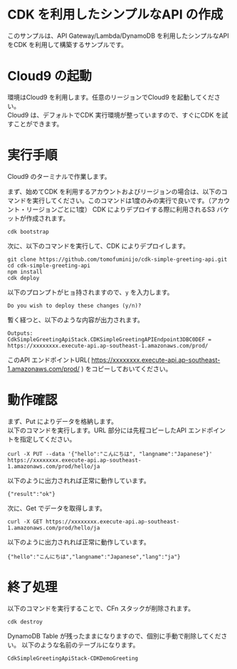 # CDK を利用したシンプルなAPI の作成

このサンプルは、API Gateway/Lambda/DynamoDB を利用したシンプルなAPI をCDK を利用して構築するサンプルです。

# Cloud9 の起動

環境はCloud9 を利用します。任意のリージョンでCloud9 を起動してください。  
Cloud9 は、デフォルトでCDK 実行環境が整っていますので、すぐにCDK を試すことができます。


# 実行手順

Cloud9 のターミナルで作業します。  

まず、始めてCDK を利用するアカウントおよびリージョンの場合は、以下のコマンドを実行してください。このコマンドは1度のみの実行で良いです。（アカウント・リージョンごとに1度）
CDK によりデプロイする際に利用されるS3 バケットが作成されます。

```
cdk bootstrap
```

次に、以下のコマンドを実行して、CDK によりデプロイします。

```
git clone https://github.com/tomofuminijo/cdk-simple-greeting-api.git
cd cdk-simple-greeting-api
npm install
cdk deploy
```

以下のプロンプトがヒョ持されますので、`y` を入力します。

```
Do you wish to deploy these changes (y/n)? 
```

暫く経つと、以下のような内容が出力されます。

```
Outputs:
CdkSimpleGreetingApiStack.CDKSimpleGreetingAPIEndpoint3DBC0DEF = https://xxxxxxxx.execute-api.ap-southeast-1.amazonaws.com/prod/
```

このAPI エンドポイントURL( https://xxxxxxxx.execute-api.ap-southeast-1.amazonaws.com/prod/ ) をコピーしておいてください。

# 動作確認

まず、Put によりデータを格納します。  
以下のコマンドを実行します。URL 部分には先程コピーしたAPI エンドポイントを指定してください。

```
curl -X PUT --data '{"hello":"こんにちは", "langname":"Japanese"}' https://xxxxxxxx.execute-api.ap-southeast-1.amazonaws.com/prod/hello/ja
```

以下のように出力されれば正常に動作しています。

```
{"result":"ok"}
```

次に、Get でデータを取得します。

```
curl -X GET https://xxxxxxxx.execute-api.ap-southeast-1.amazonaws.com/prod/hello/ja
```

以下のように出力されれば正常に動作しています。

```
{"hello":"こんにちは","langname":"Japanese","lang":"ja"}
```


# 終了処理

以下のコマンドを実行することで、CFn スタックが削除されます。

```
cdk destroy
```

DynamoDB Table が残ったままになりますので、個別に手動で削除してください。
以下のような名前のテーブルになります。


```
CdkSimpleGreetingApiStack-CDKDemoGreeting
```
